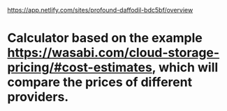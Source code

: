 https://app.netlify.com/sites/profound-daffodil-bdc5bf/overview
# Сalculator based on the example https://wasabi.com/cloud-storage-pricing/#cost-estimates, which will compare the prices of different providers.
